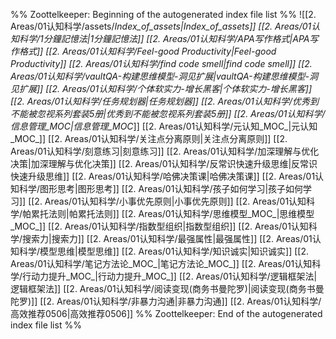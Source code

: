 %% Zoottelkeeper: Beginning of the autogenerated index file list  %%
 ![[2. Areas/01认知科学/assets/_Index_of_assets|_Index_of_assets]]
 [[2. Areas/01认知科学/1分鐘記憶法|1分鐘記憶法]]
 [[2. Areas/01认知科学/APA写作格式|APA写作格式]]
 [[2. Areas/01认知科学/Feel-good Productivity|Feel-good Productivity]]
 [[2. Areas/01认知科学/find code smell|find code smell]]
 [[2. Areas/01认知科学/vaultQA-构建思维模型-洞见扩展|vaultQA-构建思维模型-洞见扩展]]
 [[2. Areas/01认知科学/个体软实力-增长黑客|个体软实力-增长黑客]]
 [[2. Areas/01认知科学/任务规划器|任务规划器]]
 [[2. Areas/01认知科学/优秀到不能被忽视系列套装5册|优秀到不能被忽视系列套装5册]]
 [[2. Areas/01认知科学/信息管理_MOC_|信息管理_MOC_]]
 [[2. Areas/01认知科学/元认知_MOC_|元认知_MOC_]]
 [[2. Areas/01认知科学/关注点分离原则|关注点分离原则]]
 [[2. Areas/01认知科学/刻意练习|刻意练习]]
 [[2. Areas/01认知科学/加深理解与优化决策|加深理解与优化决策]]
 [[2. Areas/01认知科学/反常识快速升级思维|反常识快速升级思维]]
 [[2. Areas/01认知科学/哈佛决策课|哈佛决策课]]
 [[2. Areas/01认知科学/图形思考|图形思考]]
 [[2. Areas/01认知科学/孩子如何学习|孩子如何学习]]
 [[2. Areas/01认知科学/小事优先原则|小事优先原则]]
 [[2. Areas/01认知科学/帕累托法则|帕累托法则]]
 [[2. Areas/01认知科学/思维模型_MOC_|思维模型_MOC_]]
 [[2. Areas/01认知科学/指数型组织|指数型组织]]
 [[2. Areas/01认知科学/搜索力|搜索力]]
 [[2. Areas/01认知科学/最强属性|最强属性]]
 [[2. Areas/01认知科学/模型思维|模型思维]]
 [[2. Areas/01认知科学/知识诚实|知识诚实]]
 [[2. Areas/01认知科学/笔记方法论_MOC_|笔记方法论_MOC_]]
 [[2. Areas/01认知科学/行动力提升_MOC_|行动力提升_MOC_]]
 [[2. Areas/01认知科学/逻辑框架法|逻辑框架法]]
 [[2. Areas/01认知科学/阅读变现(商务书曼陀罗)|阅读变现(商务书曼陀罗)]]
 [[2. Areas/01认知科学/非暴力沟通|非暴力沟通]]
 [[2. Areas/01认知科学/高效推荐0506|高效推荐0506]]
%% Zoottelkeeper: End of the autogenerated index file list  %%
